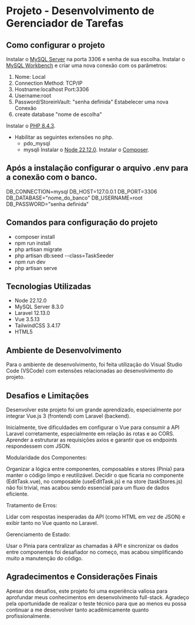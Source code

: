# Projeto - Desenvolvimento de Gerenciador de Tarefas

## Como configurar o projeto
Instalar o [MySQL Server](https://dev.mysql.com/downloads/mysql/) na porta 3306 e senha de sua escolha.
Instalar o [MySQL Workbench](https://dev.mysql.com/downloads/workbench/) e criar uma nova conexão com os parâmetros:
1. Nome: Local
2. Connection Method: TCP/IP
3. Hostname:localhost Port:3306
4. Username:root
5. Password/StoreinVault: "senha definida"
Estabelecer uma nova Conexão 
6. create database "nome de escolha"

Instalar o [PHP 8.4.3](https://www.php.net/releases/).
- Habilitar as seguintes extensões no php.
    - pdo_mysql
    - mysqli
Instalar o [Node 22.12.0](https://nodejs.org/pt/blog/release/v22.12.0).
Instalar o [Composer](https://getcomposer.org/download/).

## Após a instalação configurar o arquivo .env para a conexão com o banco.

DB_CONNECTION=mysql
DB_HOST=127.0.0.1
DB_PORT=3306
DB_DATABASE="nome_do_banco"
DB_USERNAME=root
DB_PASSWORD="senha definida"

## Comandos para configuração do projeto

- composer install
- npm run install
- php artisan migrate
- php artisan db:seed --class=TaskSeeder
- npm run dev
- php artisan serve

## Tecnologias Utilizadas
- Node 22.12.0
- MySQL Server 8.3.0
- Laravel 12.13.0
- Vue 3.5.13
- TailwindCSS 3.4.17
- HTML5

## Ambiente de Desenvolvimento

Para o ambiente de desenvolvimento, foi feita utilização do Visual Studio Code (VSCode) com extensões relacionadas ao desenvolvimento do projeto.

## Desafios e Limitações

Desenvolver este projeto foi um grande aprendizado, especialmente por integrar Vue.js 3 (frontend) com Laravel (backend).

Inicialmente, tive dificuldades em configurar o Vue para consumir a API Laravel corretamente, especialmente em relação às rotas e ao CORS. Aprender a estruturar as requisições axios e garantir que os endpoints respondessem com JSON.

Modularidade dos Componentes:

Organizar a lógica entre componentes, composables e stores (Pinia) para manter o código limpo e reutilizável. Decidir o que ficaria no componente (EditTask.vue), no composable (useEditTask.js) e na store (taskStores.js) não foi trivial, mas acabou sendo essencial para um fluxo de dados eficiente.

Tratamento de Erros:

Lidar com respostas inesperadas da API (como HTML em vez de JSON) e exibir tanto no Vue quanto no Laravel.

Gerenciamento de Estado:

Usar o Pinia para centralizar as chamadas à API e sincronizar os dados entre componentes foi desafiador no começo, mas acabou simplificando muito a manutenção do código.

## Agradecimentos e Considerações Finais

Apesar dos desafios, este projeto foi uma experiência valiosa para aprofundar meus conhecimentos em desenvolvimento full-stack. Agradeço pela oportunidade de realizar o teste técnico para que ao menos eu possa continuar a me desenvolver tanto acadêmicamente quanto profissionalmente.